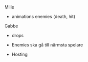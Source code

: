 Mille
- animations enemies (death, hit)

Gabbe
- drops

- Enemies ska gå till närmsta spelare 
- Hosting